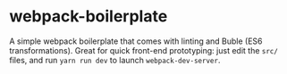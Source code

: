 # webpack-boilerplate

A simple webpack boilerplate that comes with linting and Buble (ES6 transformations). Great for quick front-end prototyping: just edit the `src/` files, and run `yarn run dev` to launch `webpack-dev-server`. 
